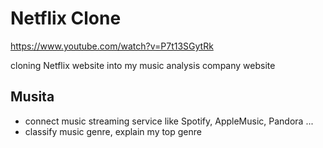 # Netflix Clone

https://www.youtube.com/watch?v=P7t13SGytRk

cloning Netflix website into my music analysis company website

## Musita

- connect music streaming service like Spotify, AppleMusic, Pandora ...
- classify music genre, explain my top genre